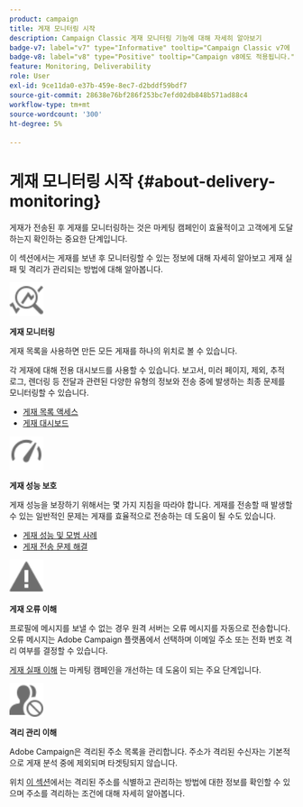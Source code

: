 ```yaml
---
product: campaign
title: 게재 모니터링 시작
description: Campaign Classic 게재 모니터링 기능에 대해 자세히 알아보기
badge-v7: label="v7" type="Informative" tooltip="Campaign Classic v7에 적용"
badge-v8: label="v8" type="Positive" tooltip="Campaign v8에도 적용됩니다."
feature: Monitoring, Deliverability
role: User
exl-id: 9ce11da0-e37b-459e-8ec7-d2bddf59bdf7
source-git-commit: 28638e76bf286f253bc7efd02db848b571ad88c4
workflow-type: tm+mt
source-wordcount: '300'
ht-degree: 5%

---
```


# 게재 모니터링 시작 {#about-delivery-monitoring}

게재가 전송된 후 게재를 모니터링하는 것은 마케팅 캠페인이 효율적이고 고객에게 도달하는지 확인하는 중요한 단계입니다.

이 섹션에서는 게재를 보낸 후 모니터링할 수 있는 정보에 대해 자세히 알아보고 게재 실패 및 격리가 관리되는 방법에 대해 알아봅니다.

<img src="assets/do-not-localize/icon_monitor.svg" width="60px">

**게재 모니터링**

게재 목록을 사용하면 만든 모든 게재를 하나의 위치로 볼 수 있습니다.

각 게재에 대해 전용 대시보드를 사용할 수 있습니다. 보고서, 미러 페이지, 제외, 추적 로그, 렌더링 등 전달과 관련된 다양한 유형의 정보와 전송 중에 발생하는 최종 문제를 모니터링할 수 있습니다.

* [게재 목록 액세스](list-of-deliveries.md)
* [게재 대시보드](delivery-dashboard.md)

<img src="assets/do-not-localize/icon_guidelines.svg" width="60px">

**게재 성능 보호**

게재 성능을 보장하기 위해서는 몇 가지 지침을 따라야 합니다. 게재를 전송할 때 발생할 수 있는 일반적인 문제는 게재를 효율적으로 전송하는 데 도움이 될 수도 있습니다.

* [게재 성능 및 모범 사례](delivery-performances.md)
* [게재 전송 문제 해결](delivery-troubleshooting.md)

<img src="assets/do-not-localize/icon_failure.svg" width="60px">

**게재 오류 이해**

프로필에 메시지를 보낼 수 없는 경우 원격 서버는 오류 메시지를 자동으로 전송합니다. 오류 메시지는 Adobe Campaign 플랫폼에서 선택하며 이메일 주소 또는 전화 번호 격리 여부를 결정할 수 있습니다.

[게재 실패 이해](understanding-delivery-failures.md) 는 마케팅 캠페인을 개선하는 데 도움이 되는 주요 단계입니다.

<img src="assets/do-not-localize/icon_quarantine.svg" width="60px">

**격리 관리 이해**

Adobe Campaign은 격리된 주소 목록을 관리합니다. 주소가 격리된 수신자는 기본적으로 게재 분석 중에 제외되며 타겟팅되지 않습니다.

위치 [이 섹션](understanding-quarantine-management.md)에서는 격리된 주소를 식별하고 관리하는 방법에 대한 정보를 확인할 수 있으며 주소를 격리하는 조건에 대해 자세히 알아봅니다.
